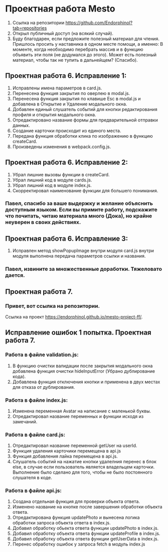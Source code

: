 # Проектная работа Mesto

1. Cсылка на репозитории https://github.com/Endorphinol?tab=repositories
2. Открыл публичный доступ (на всякий случай).
3. Буду благодарен, если предложите полезный материал для чтения. Пришлось просить у наставника в одном месте помощи, а именно: В моменте, когда необходимо перебрать массив и в функцию объявить эти поля (не додумался до этого). Может есть полезный материал, чтобы так не тупить в дальнейщем? (Спасибо).

## Проектная работа 6. Исправление 1:

1. Исправлены имена параметров в сard.js.
2. Перенесена функция закрытия по оверлею в modal.js.
3. Перенесена функция закрытия по клавише Esc в modal.js и добавлена в Открытие и Удаление модального окна.
4. Добавлен единый слушатель событий для кнопки редактирования профиля и открытия модального окна.
5. Отредактировано название формы для предварительной отправки данных.
6. Cоздание карточки происходит из единого места.
7. Передана функция обработки клика по изображению в функцию createCard.
8. Произведены изменения в webpack.config.js.

## Проектная работа 6. Исправление 2:

1. Убрал лишние вызовы функции в createCard.
2. Убрал лишний код в модуле сards.js.
3. Убрал лишний код в модуле index.js.
4. Скорректировал наименование функции для большего понимания.

### Павел, cпасибо за ваше выдержку и желание объяснить доступным языком. Если вы примите работу, подскажите что почитать, читаю материала много (Дока), но крайне неуверен в своих действиях.

## Проектная работа 6. Исправление 3:

1. Исправлен метод showPopupImage внутри модуля card.js внутри модуля выполнена передача параметров ссылки и названия.

### Павел, извините за множественные доработки. Тяжеловато дается.

## Проектная работа 7.
### Привет, вот ссылка на репозитории.

Ссылка на проект https://endorphinol.github.io/mesto-project-ff/.

## Исправление ошибок 1 попытка. Проектная работа 7.

### Работа в файле validation.js:
1. В функцию очистки валидации после закрытия модального окна добавлена функция очистки hideInputError (Убрано дублирование кода).
2. Добавлена функция отключения кнопки и применена в двух местах для отказа от дублирования.

### Работа в файле index.js:
1. Изменена переменная Avatar на написание с маленькой буквы.
2. Отредактировал название переменных и функции исходя из замечаний.

### Работа в файле card.js:
1. Отредактировал название переменной getUser на userId.
2. Функция удаления карточики перемещена в api.js
3. Функция добавления лайка перемещена в api.js.
4. Слушатель событий на нажатие кнопки удалелния перенес в блок else, в случае если пользователь является владельцем карточки. Выполнение было сделано для того, чтобы не было постоянного слушателя в коде.

### Работа в файле api.js:
1. Создана отдельная функция для проверки объекта ответа.
2. Изменено название на кнопке после завершения обработки объекта ответа.
3. Отредактирована функция updatePhoto и вынесена логика обработки запроса объекта ответа в index.js.
4. Добавил обработку обьекта ответа функции updatePhoto в index.js.
5. Добавил обработку объекта ответа функции updateProfile в index.js.
6. Добавил обработку объекта ответа функции getUserData в index.js.
6. Перенес обработку ошибок у запроса fetch в модуль index.js 
